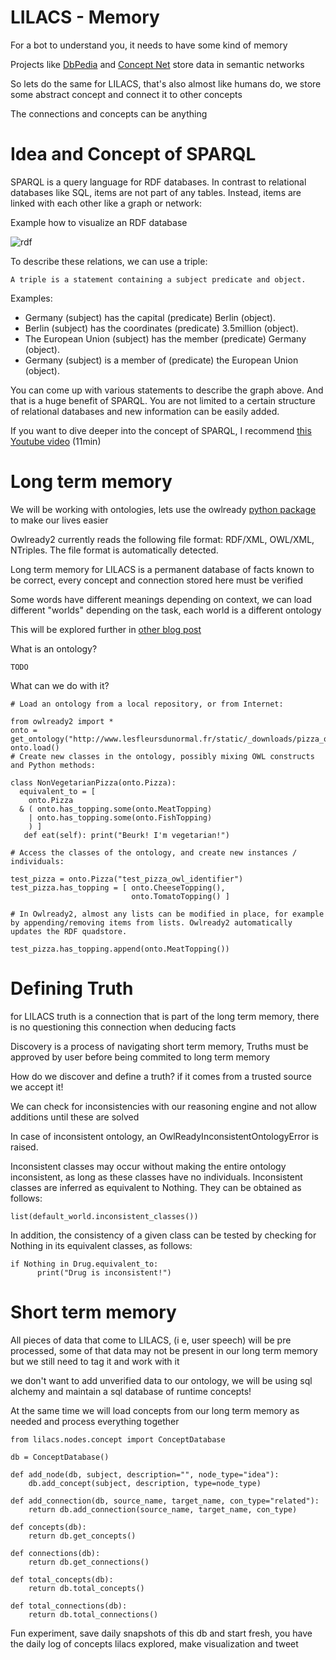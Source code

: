 # LILACS - Memory

For a bot to understand you, it needs to have some kind of memory

Projects like [DbPedia]() and [Concept Net]() store data in semantic networks

So lets do the same for LILACS, that's also almost like humans do, we store some abstract concept and connect it to other concepts

The connections and concepts can be anything

# Idea and Concept of SPARQL

SPARQL is a query language for RDF databases. In contrast to relational databases like SQL, items are not part of any tables. Instead, items are linked with each other like a graph or network:

Example how to visualize an RDF database

![rdf](https://cdn-images-1.medium.com/max/800/1*-HH5qvBUoLyxcx9QCJdiSA.png  "rdf")


To describe these relations, we can use a triple:

    A triple is a statement containing a subject predicate and object.

Examples:

- Germany (subject) has the capital (predicate) Berlin (object).
- Berlin (subject) has the coordinates (predicate) 3.5million (object).
- The European Union (subject) has the member (predicate) Germany (object).
- Germany (subject) is a member of (predicate) the European Union (object).

You can come up with various statements to describe the graph above. And that is a huge benefit of SPARQL. You are not limited to a certain structure of relational databases and new information can be easily added.

If you want to dive deeper into the concept of SPARQL, I recommend [this Youtube video]() (11min)


# Long term memory

We will be working with ontologies, lets use the owlready [python package](https://owlready2.readthedocs.io/en/latest/) to make our lives easier

Owlready2 currently reads the following file format: RDF/XML, OWL/XML, NTriples. The file format is automatically detected.

Long term memory for LILACS is a permanent database of facts known to be correct, every concept and connection stored here must be verified

Some words have different meanings depending on context, we can load different "worlds" depending on the task, each world is a different ontology

This will be explored further in [other blog post]()

What is an ontology?

    TODO
    
What can we do with it?

    # Load an ontology from a local repository, or from Internet:

    from owlready2 import *
    onto = get_ontology("http://www.lesfleursdunormal.fr/static/_downloads/pizza_onto.owl")
    onto.load()
    # Create new classes in the ontology, possibly mixing OWL constructs and Python methods:
    
    class NonVegetarianPizza(onto.Pizza):
      equivalent_to = [
        onto.Pizza
      & ( onto.has_topping.some(onto.MeatTopping)
        | onto.has_topping.some(onto.FishTopping)
        ) ]
       def eat(self): print("Beurk! I'm vegetarian!")
    
    # Access the classes of the ontology, and create new instances / individuals:
    
    test_pizza = onto.Pizza("test_pizza_owl_identifier")
    test_pizza.has_topping = [ onto.CheeseTopping(),
                               onto.TomatoTopping() ]
    
    # In Owlready2, almost any lists can be modified in place, for example by appending/removing items from lists. Owlready2 automatically updates the RDF quadstore.
    
    test_pizza.has_topping.append(onto.MeatTopping())
    
    
# Defining Truth

for LILACS truth is a connection that is part of the long term memory, there is no questioning this connection when deducing facts

Discovery is a process of navigating short term memory, Truths must be approved by user before being commited to long term memory

How do we discover and define a truth? if it comes from a trusted source we accept it!

We can check for inconsistencies with our reasoning engine and not allow additions until these are solved

In case of inconsistent ontology, an OwlReadyInconsistentOntologyError is raised.

Inconsistent classes may occur without making the entire ontology inconsistent, as long as these classes have no individuals. Inconsistent classes are inferred as equivalent to Nothing. They can be obtained as follows:

    list(default_world.inconsistent_classes())

In addition, the consistency of a given class can be tested by checking for Nothing in its equivalent classes, as follows:

    if Nothing in Drug.equivalent_to:
          print("Drug is inconsistent!")
          


# Short term memory

All pieces of data that come to LILACS, (i e, user speech) will be pre processed, some of that data may not be present in our long term memory but we still need to tag it and work with it

we don't want to add unverified data to our ontology, we will be using sql alchemy and maintain a sql database of runtime concepts!

At the same time we will load concepts from our long term memory as needed and process everything together

    from lilacs.nodes.concept import ConceptDatabase
    
    db = ConceptDatabase()

    def add_node(db, subject, description="", node_type="idea"):
        db.add_concept(subject, description, type=node_type)

    def add_connection(db, source_name, target_name, con_type="related"):
        return db.add_connection(source_name, target_name, con_type)

    def concepts(db):
        return db.get_concepts()

    def connections(db):
        return db.get_connections()

    def total_concepts(db):
        return db.total_concepts()

    def total_connections(db):
        return db.total_connections()

Fun experiment, save daily snapshots of this db and start fresh, you have the daily log of concepts lilacs explored, make visualization and tweet



